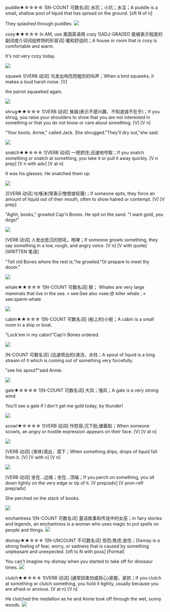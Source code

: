 puddle★☆☆☆☆
1[N-COUNT 可数名词] 水坑；小坑；水洼；A puddle is a small, shallow pool of liquid that has spread on the ground. [oft N of n]

They splashed through puddles.
![](https://bayintegratedmarketing.files.wordpress.com/2011/03/puddle-stomping1.jpg)

cosy★★☆☆☆
In AM, use 美国英语用 cozy
1[ADJ-GRADED 能被表示程度的副词或介词词组修饰的形容词] 暖和舒适的；A house or room that is cosy is comfortable and warm.

It's not very cozy today.

![](http://mintmag.ie/wp-content/uploads/2014/11/cosy-620x350.png)


squawk
1[VERB 动词] 鸟发出响亮而粗厉的叫声；When a bird squawks, it makes a loud harsh noise. [V]

the parrot squawked again.

![](http://images6.fanpop.com/image/photos/32000000/SQUAWK-angry-birds-32080600-500-281.jpg)

shrug★★☆☆☆
1[VERB 动词] 耸肩(表示不感兴趣、不知道或不在乎)；If you shrug, you raise your shoulders to show that you are not interested in something or that you do not know or care about something. [V] [V n]

"Your boots, Annie," called Jack.
She shrugged."They'll dry out,"she said.

![](http://www.onegoodshare.com/wp-content/uploads/donald-trump-shrug-1024x551.jpg)


snatch★★☆☆☆
1[VERB 动词] 一把抓住;迅速地夺取；If you snatch something or snatch at something, you take it or pull it away quickly. [V n prep] [V n with adv] [V at n]

It was his glasses. He snatched them up.

![](http://thejeanscapades.weebly.com/uploads/4/0/4/2/40428413/9877986_orig.jpg)


2[VERB 动词] 吐唾沫(常表示憎恨或轻蔑)；If someone spits, they force an amount of liquid out of their mouth, often to show hatred or contempt. [V] [V prep]

"Aghh, books," growled Cap'n Bones. He spit on the sand. "I want gold, you dogs!"

![](https://i.ytimg.com/vi/hNXkLB_ewc8/hqdefault.jpg)

[VERB 动词] 人发出低沉的怒吼，咆哮；If someone growls something, they say something in a low, rough, and angry voice. [V n] [V with quote] [WRITTEN 笔语]

"Tell old Bones where the rest is,"he growled."Or prepare to meet thy doom."

![](https://cdn.kentamplinvocalacademy.com/wp-content/uploads/2016/02/Vocal-Fry-Scream-Growl-Distortion.jpg)

whale★★☆☆☆
1[N-COUNT 可数名词] 鲸；
Whales are very large mammals that live in the sea. » see:See also
»see:亦 killer whale
; » see:sperm whale

![](https://ichef-1.bbci.co.uk/news/660/cpsprodpb/115CA/production/_90741117_0bebad60-b644-409a-83cb-5cd96a539a4c.jpg)


cabin★★☆☆☆
1[N-COUNT 可数名词] (船上的)小舱；A cabin is a small room in a ship or boat.

"Lock'em in my cabin!"Cap'n Bones ordered.

![](http://www.spiritoffreedom.com.au/images/ocean-view-deluxe-cabin.jpg)

[N-COUNT 可数名词] (迅速喷出的)液流，水柱；A spout of liquid is a long stream of it which is coming out of something very forcefully.

"see his spout?"said Annie.

![](http://www.sandiegowhalesanddolphins.com/wp-content/uploads/2013/02/GrayWhaleSpoutB0202131.jpg)

gale★☆☆☆☆
1[N-COUNT 可数名词] 大风；强风；A gale is a very strong wind.

You'll see a gale if I don't get me gold today, by thunder!

![](https://upload.wikimedia.org/wikipedia/commons/e/e8/Brooklyn_Museum_-_After_a_Gale--Wreckers_-_James_Hamilton_-_overall.jpg)

scowl★☆☆☆☆
1[VERB 动词] 作怒容;沉下脸;绷着脸；When someone scowls, an angry or hostile expression appears on their face. [V] [V at n]

![](http://static.deathandtaxesmag.com/uploads/2011/01/Cheney-Scowl-585x400.jpg)

[VERB 动词] (液体)滴出，滴下；When something drips, drops of liquid fall from it. [V] [V with n] [V n]

![](http://www.smarttouchinteractive.com/wp-content/uploads/2011/07/drip-email.jpg)

[VERB 动词] 坐在…边缘；坐在…顶端；If you perch on something, you sit down lightly on the very edge or tip of it. [V prep/adv] [V pron-refl prep/adv]

She perched on the stack of books.

![](https://thumbs.dreamstime.com/z/female-american-goldfinch-perch-branch-11297319.jpg)

enchantress
1[N-COUNT 可数名词] 童话故事和传说中的女巫；In fairy stories and legends, an enchantress is a woman who uses magic to put spells on people and things.
![](https://www.californiacostumes.com/wp-content/uploads/2016/05/01329_Enchantress-556x1024.jpg)

dismay★★☆☆☆
1[N-UNCOUNT 不可数名词] 惊恐;焦虑;哀伤；Dismay is a strong feeling of fear, worry, or sadness that is caused by something unpleasant and unexpected. [oft to N with poss] [Formal]

You can't imagine my dismay when you started to take off for dinosaur times.
![](https://image.shutterstock.com/z/stock-photo-studio-shot-of-a-frustrated-businesswoman-looking-at-her-computer-screen-in-dismay-120401959.jpg)

clutch★★☆☆☆
1[VERB 动词] (通常因害怕或担心)紧握，紧抓；If you clutch at something or clutch something, you hold it tightly, usually because you are afraid or anxious. [V at n] [V n]

He clutched the medallion as he and Annie took off through the wet, sunny woods.
![](https://static.sportskeeda.com/wp-content/uploads/2017/06/265_raw_06052017rf_5269-a0aeb9564b0e9387b870f452653de88a-1496750752-800.jpg)

